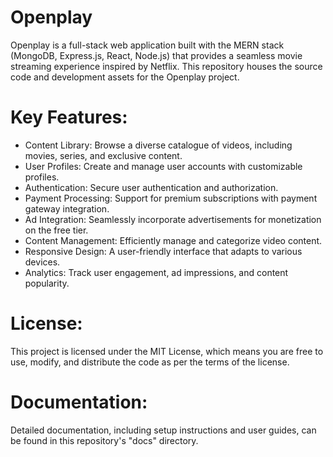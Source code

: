 # Openplay
Openplay is a full-stack web application built with the MERN stack (MongoDB, Express.js, React, Node.js) that provides a seamless movie streaming experience inspired by Netflix. This repository houses the source code and development assets for the Openplay project.

# Key Features:
- Content Library: Browse a diverse catalogue of videos, including movies, series, and exclusive content.
- User Profiles: Create and manage user accounts with customizable profiles.
- Authentication: Secure user authentication and authorization.
- Payment Processing: Support for premium subscriptions with payment gateway integration.
- Ad Integration: Seamlessly incorporate advertisements for monetization on the free tier.
- Content Management: Efficiently manage and categorize video content.
- Responsive Design: A user-friendly interface that adapts to various devices.
- Analytics: Track user engagement, ad impressions, and content popularity.

# License:
This project is licensed under the MIT License, which means you are free to use, modify, and distribute the code as per the terms of the license.

# Documentation:
Detailed documentation, including setup instructions and user guides, can be found in this repository's "docs" directory.
